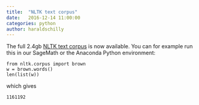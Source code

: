 ```yaml
---
title:  "NLTK text corpus"
date:   2016-12-14 11:00:00
categories: python
author: haraldschilly
---
```



The full 2.4gb [NLTK text corpus](http://www.nltk.org/data.html) is now available.
You can for example run this in our SageMath or the Anaconda Python environment:

```
from nltk.corpus import brown
w = brown.words()
len(list(w))
```

which gives

```
1161192
```